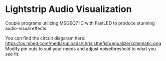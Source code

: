# Lightstrip Audio Visualization
Couple programs utilizing MSGEQ7 IC with FastLED to produce stunning audio-visual effects.

You can find the circuit diagaram here: https://os.mbed.com/media/uploads/chrisisthefish/equalizerschematic.png
Modify pin outs to suit your needs and adjust noisethreshold to what you see fit.
